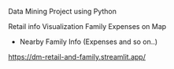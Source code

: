 Data Mining Project using Python

Retail info
Visualization Family Expenses on Map
- Nearby Family Info (Expenses and so on..)

https://dm-retail-and-family.streamlit.app/
